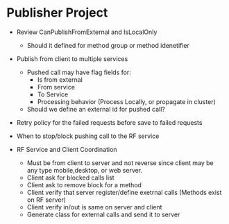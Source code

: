 ﻿# Publisher Project
* Review CanPublishFromExternal and IsLocalOnly
	* Should it defined for method group or method idenetifier
* Publish from client to multiple services
	* Pushed call may have flag fields for:
		* Is from external
		* From service
		* To Service
		* Processing behavior (Process Locally, or propagate in cluster)
	* Should we define an external id for pushed call?

* Retry policy for the failed requests before save to failed requests
* When to stop/block pushing call to the RF service
* RF Service and Client Coordination
	* Must be from client to server and not reverse since client may be any type mobile,desktop, or web server.
	* Client ask for blocked calls list
	* Client ask to remove block for a method
	* Client verify that server register/define exetrnal calls (Methods exist on RF server)
	* Client verify in/out is same on server and client
	* Generate class for external calls and send it to server